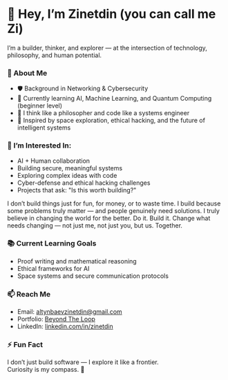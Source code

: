 <!---
z1netdin/z1netdin is a ✨ special ✨ repository because its `README.md` (this file) appears on your GitHub profile.
You can click the Preview link to take a look at your changes.
--->

# 👋 Hey, I’m Zinetdin (you can call me Zi)

I’m a builder, thinker, and explorer — at the intersection of technology, philosophy, and human potential.

### 🚀 About Me
- 🛡️ Background in Networking & Cybersecurity  
- 🧠 Currently learning AI, Machine Learning, and Quantum Computing (beginner level)  
- 🧩 I think like a philosopher and code like a systems engineer  
- 🌌 Inspired by space exploration, ethical hacking, and the future of intelligent systems

### 🤝 I’m Interested In:
- AI + Human collaboration  
- Building secure, meaningful systems  
- Exploring complex ideas with code  
- Cyber-defense and ethical hacking challenges  
- Projects that ask: "Is this worth building?"

I don’t build things just for fun, for money, or to waste time.
I build because some problems truly matter — and people genuinely need solutions.
I truly believe in changing the world for the better.
Do it. Build it. Change what needs changing — not just me, not just you, but us. Together.

### 📚 Current Learning Goals
- Proof writing and mathematical reasoning  
- Ethical frameworks for AI  
- Space systems and secure communication protocols

### 📫 Reach Me
- Email: altynbaevzinetdin@gmail.com  
- Portfolio: [Beyond The Loop](https://people.rit.edu/za5257/)  
- LinkedIn: [linkedin.com/in/zinetdin](https://www.linkedin.com/in/zinetdinaltynbaev/?trk=opento_sprofile_topcard)

### ⚡ Fun Fact
I don’t just build software — I explore it like a frontier.  
Curiosity is my compass. 🧭  
